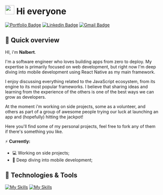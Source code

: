 # <img src="https://media.giphy.com/media/hvRJCLFzcasrR4ia7z/giphy.gif" width="30px"> Hi everyone

[![Portfolio Badge](https://img.shields.io/badge/nalbertdev.com-71717a?logo=naver&logoColor=white&logoWidth=12&link=https://nalbertdev.com)](https://nalbertdev.com)
[![Linkedin Badge](https://img.shields.io/badge/nalbertcerqueira-blue?logo=Linkedin&logoColor=white&link=https://www.linkedin.com/in/nalbert-cerqueira)](https://www.linkedin.com/in/nalbert-cerqueira)
[![Gmail Badge](https://img.shields.io/badge/nalbertc.p@gmail.com-c14438?logo=Gmail&logoColor=white&link=mailto:nalbertc.p@gmail.com)](mailto:nalbertc.p@gmail.com)

## 💬 Quick overview

HI, i'm **Nalbert**.

I'm a software engineer who loves building apps from zero to deploy. My expertise is primarily focused on web development, but right now I'm deep diving into mobile development using React Native as my main framework.

I enjoy discussing everything related to the JavaScript ecosystem, from its engine to its most popular frameworks. I believe that sharing ideas and learning from the experience of the others is one of the best ways we can grow as developers.

At the moment i'm working on side projects, some as a volunteer, and others as part of a group of awesome people trying our luck at launching an app and (hopefully) hitting the jackpot!

Here you'll find some of my personal projects, feel free to fork any of them if there's something you like.

⚡ **Currently:**

- 💻 Working on side projects;
- 📱 Deep diving into mobile development;

## 🔧 Technologies & Tools

[![My Skills](https://skillicons.dev/icons?i=html,css,js,ts,react,redux,next,tailwind,sass,styledcomponents)](https://skillicons.dev)
[![My Skills](https://skillicons.dev/icons?i=nodejs,expressjs,nestjs,mysql,postgres,mongodb,firebase,git,webpack,vscode,linux,figma)](https://skillicons.dev)
